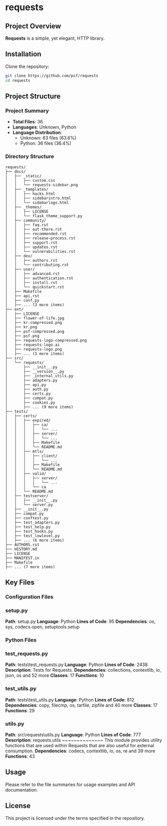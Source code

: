 # requests

## Project Overview

**Requests** is a simple, yet elegant, HTTP library.

## Installation

Clone the repository:

```bash
git clone https://github.com/psf/requests
cd requests
```

## Project Structure

### Project Summary

- **Total Files**: 36
- **Languages**: Unknown, Python
- **Language Distribution**:
  - Unknown: 63 files (63.6%)
  - Python: 36 files (36.4%)

### Directory Structure

```
requests/
├── docs/
│   ├── _static/
│   │   ├── custom.css
│   │   └── requests-sidebar.png
│   ├── _templates/
│   │   ├── hacks.html
│   │   ├── sidebarintro.html
│   │   └── sidebarlogo.html
│   ├── _themes/
│   │   ├── LICENSE
│   │   └── flask_theme_support.py
│   ├── community/
│   │   ├── faq.rst
│   │   ├── out-there.rst
│   │   ├── recommended.rst
│   │   ├── release-process.rst
│   │   ├── support.rst
│   │   ├── updates.rst
│   │   └── vulnerabilities.rst
│   ├── dev/
│   │   ├── authors.rst
│   │   └── contributing.rst
│   ├── user/
│   │   ├── advanced.rst
│   │   ├── authentication.rst
│   │   ├── install.rst
│   │   └── quickstart.rst
│   ├── Makefile
│   ├── api.rst
│   ├── conf.py
│   ├── ... (3 more items)
├── ext/
│   ├── LICENSE
│   ├── flower-of-life.jpg
│   ├── kr-compressed.png
│   ├── kr.png
│   ├── psf-compressed.png
│   ├── psf.png
│   ├── requests-logo-compressed.png
│   ├── requests-logo.ai
│   ├── requests-logo.png
│   ├── ... (3 more items)
├── src/
│   └── requests/
│       ├── __init__.py
│       ├── __version__.py
│       ├── _internal_utils.py
│       ├── adapters.py
│       ├── api.py
│       ├── auth.py
│       ├── certs.py
│       ├── compat.py
│       ├── cookies.py
│       ├── ... (9 more items)
├── tests/
│   ├── certs/
│   │   ├── expired/
│   │   │   ├── ca/
│   │   │   │   └── ...
│   │   │   ├── server/
│   │   │   │   └── ...
│   │   │   ├── Makefile
│   │   │   └── README.md
│   │   ├── mtls/
│   │   │   ├── client/
│   │   │   │   └── ...
│   │   │   ├── Makefile
│   │   │   └── README.md
│   │   ├── valid/
│   │   │   ├── server/
│   │   │   │   └── ...
│   │   │   └── ca
│   │   └── README.md
│   ├── testserver/
│   │   ├── __init__.py
│   │   └── server.py
│   ├── __init__.py
│   ├── compat.py
│   ├── conftest.py
│   ├── test_adapters.py
│   ├── test_help.py
│   ├── test_hooks.py
│   ├── test_lowlevel.py
│   ├── ... (6 more items)
├── AUTHORS.rst
├── HISTORY.md
├── LICENSE
├── MANIFEST.in
├── Makefile
├── ... (7 more items)
```

## Key Files

### Configuration Files

### setup.py

**Path**: setup.py
**Language**: Python
**Lines of Code**: 95
**Dependencies**: os, sys, codecs.open, setuptools.setup

### Python Files

### test_requests.py

**Path**: tests\test_requests.py
**Language**: Python
**Lines of Code**: 2438
**Description**: Tests for Requests.
**Dependencies**: collections, contextlib, io, json, os and 52 more
**Classes**: 17
**Functions**: 10

### test_utils.py

**Path**: tests\test_utils.py
**Language**: Python
**Lines of Code**: 812
**Dependencies**: copy, filecmp, os, tarfile, zipfile and 40 more
**Classes**: 17
**Functions**: 29

### utils.py

**Path**: src\requests\utils.py
**Language**: Python
**Lines of Code**: 777
**Description**: requests.utils ~~~~~~~~~~~~~~ This module provides utility functions that are used within Requests that are also useful for external consumption.
**Dependencies**: codecs, contextlib, io, os, re and 39 more
**Functions**: 43

## Usage

Please refer to the file summaries for usage examples and API documentation.

## License

This project is licensed under the terms specified in the repository.
